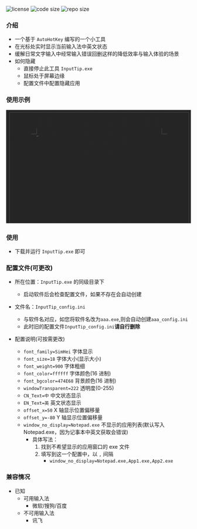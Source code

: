 ![license](https://img.shields.io/github/license/abgox/cursor_input_tip)
![code size](https://img.shields.io/github/languages/code-size/abgox/cursor_input_tip.svg)
![repo size](https://img.shields.io/github/repo-size/abgox/cursor_input_tip.svg)

### 介绍

-   一个基于 `AutoHotKey` 编写的一个小工具
-   在光标处实时显示当前输入法中英文状态
-   缓解日常文字输入中经常输入错误回删这样的降低效率与输入体验的场景
-   如何隐藏
    -   直接停止此工具 `InputTip.exe`
    -   鼠标处于屏幕边缘
    -   配置文件中配置隐藏应用

### 使用示例

![demo](/demo.gif)

### 使用

-   下载并运行 `InputTip.exe` 即可

### 配置文件(可更改)

-   所在位置：`InputTip.exe` 的同级目录下

    -   启动软件后会检查配置文件，如果不存在会自动创建

-   文件名：`InputTip_config.ini`

    -   与软件名对应，如您将软件名改为`aaa.exe`,则会自动创建`aaa_config.ini`
    -   此时旧的配置文件`InputTip_config.ini`**请自行删除**

-   配置说明(可按需更改)
    -   `font_family=SimHei` 字体显示
    -   `font_size=18` 字体大小(显示大小)
    -   `font_weight=900` 字体粗细
    -   `font_color=ffffff` 字体颜色(16 进制)
    -   `font_bgcolor=474E68` 背景颜色(16 进制)
    -   `windowTransparent=222` 透明度(0-255)
    -   `CN_Text=中` 中文状态显示
    -   `EN_Text=英` 英文状态显示
    -   `offset_x=50` X 轴显示位置偏移量
    -   `offset_y=-80` Y 轴显示位置偏移量
    -   `window_no_display=Notepad.exe` 不显示的应用列表(默认写入 Notepad.exe，因为记事本中英文获取会错误)
        -   具体写法：
            1. 找到不希望显示的应用窗口的 exe 文件
            2. 填写到这一个配置中，以 `,` 间隔
                - `window_no_display=Notepad.exe,App1.exe,App2.exe`

### 兼容情况

-   已知
    -   可用输入法
        -   微软/搜狗/百度
    -   不可用输入法
        -   讯飞
